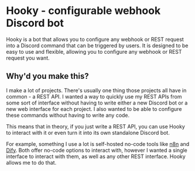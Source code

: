 # Hooky - configurable webhook Discord bot

Hooky is a bot that allows you to configure any webhook or REST request into a Discord command that can be triggered by users. It is designed to be easy to use and flexible, allowing you to configure any webhook or REST request you want.

## Why'd you make this?

I make a lot of projects. There's usually one thing those projects all have in common - a REST API. I wanted a way to quickly use my REST APIs from some sort of interface without having to write either a new Discord bot or a new web interface for each project. I also wanted to be able to configure these commands without having to write any code.

This means that in theory, if you just write a REST API, you can use Hooky to interact with it or even turn it into its own standalone Discord bot.

For example, something I use a lot is self-hosted no-code tools like [n8n](https://n8n.io) and [Dify](https://github.com/langgenius/dify). Both offer no-code options to interact with, however I wanted a single interface to interact with them, as well as any other REST interface. Hooky allows me to do that.
